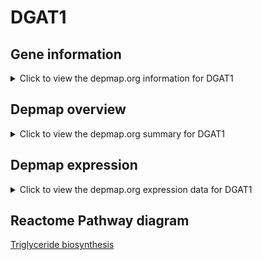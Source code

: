 <h1>DGAT1</h1>

<h2>Gene information</h2>
<details>
  <summary>Click to view the depmap.org information for DGAT1</summary>
  <iframe src="https://depmap.org/portal/gene/DGAT1?tab=about" style="border:none;width:100%;height:800px"></iframe>
</details>

<h2>Depmap overview</h2>
<details>
  <summary>Click to view the depmap.org summary for DGAT1</summary>
  <iframe src="https://depmap.org/portal/gene/DGAT1?tab=overview" style="border:none;width:100%;height:800px"></iframe>
</details>

<h2>Depmap expression</h2>
<details>
  <summary>Click to view the depmap.org expression data for DGAT1</summary>
  <iframe src="https://depmap.org/portal/gene/DGAT1?tab=characterization" style="border:none;width:100%;height:800px"></iframe>
</details>



<h2>Reactome Pathway diagram</h2>
<a href="https://reactome.org/PathwayBrowser/#/R-HSA-75109" target="_BLANK">Triglyceride biosynthesis</a>



